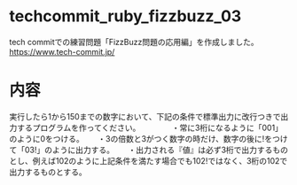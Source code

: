 # techcommit_ruby_fizzbuzz_03
tech commitでの練習問題「FizzBuzz問題の応用編」を作成しました。  
https://www.tech-commit.jp/  

# 内容
実行したら1から150までの数字において、下記の条件で標準出力に改行つきで出力するプログラムを作ってください。　　
　　
・常に3桁になるように「001」のように0をつける。　　
・3の倍数と3がつく数字の時だけ、数字の後に!をつけて「03!」のように出力する。　　
・出力される『値』は必ず3桁で出力するものとし、例えば102のように上記条件を満たす場合でも102!ではなく、3桁の102で出力するものとする。　　
